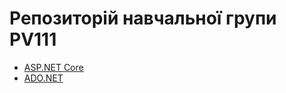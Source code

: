 # Репозиторій навчальної групи PV111

- [ASP.NET Core](ASP.NET/Readme.md)
- [ADO.NET](ADO.NET/Readme.md)
